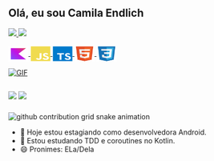 ## Olá, eu sou Camila Endlich

<div>
  <a href="https://github.com/Cacaendlich">
    <img height="180em" src="https://github-readme-stats.vercel.app/api?username=cacaendlich&show_icons=true&theme=cobalt"/>
    <img height="180em" src="https://github-readme-stats.vercel.app/api/top-langs/?username=cacaendlich&hide_progress=true&theme=cobalt"/>
</div>
<div style="display: inline_block"><br>
  <img align="center" alt="Caca-Kotlin" height="30" width="40" src="https://raw.githubusercontent.com/devicons/devicon/master/icons/kotlin/kotlin-original.svg">
  <img align="center" alt="Caca-Js" height="30" width="40" src="https://raw.githubusercontent.com/devicons/devicon/master/icons/javascript/javascript-plain.svg">
  <img align="center" alt="Caca-Ts" height="30" width="40" src="https://raw.githubusercontent.com/devicons/devicon/master/icons/typescript/typescript-plain.svg">
  <img align="center" alt="Caca-HTML" height="30" width="40" src="https://raw.githubusercontent.com/devicons/devicon/master/icons/html5/html5-original.svg">
  <img align="center" alt="Caca-CSS" height="30" width="40" src="https://raw.githubusercontent.com/devicons/devicon/master/icons/css3/css3-original.svg">
</div>

![GIF](https://www.canva.com/design/DAGQxZOr708/HYja2-wZ-WIwq29_f_h8Sg/view?utm_content=DAGQxZOr708&utm_campaign=designshare&utm_medium=link&utm_source=editor)
    
##

###

<div> 
  <a href = "mailto:camilaendlichpimenta.trab@gmail.com"><img src="https://img.shields.io/badge/-Gmail-%23333?style=for-the-badge&logo=gmail&logoColor=white" target="_blank"></a>
  <a href="https://www.linkedin.com/in/camilaendlich/" target="_blank"><img src="https://img.shields.io/badge/-LinkedIn-%230077B5?style=for-the-badge&logo=linkedin&logoColor=white" target="_blank"></a>
</div>

###

<picture>
  <source media="(prefers-color-scheme: dark)" srcset="https://raw.githubusercontent.com/cacaendlich/YourUser/output/github-contribution-grid-snake-dark.svg">
  <source media="(prefers-color-scheme: light)" srcset="https://raw.githubusercontent.com/cacaendlich/YourUser/output/github-contribution-grid-snake.svg">
  <img alt="github contribution grid snake animation" src="https://raw.githubusercontent.com/cacaendlich/YourUser/output/github-contribution-grid-snake.svg">
</picture>

- 🔭 Hoje estou estagiando como desenvolvedora Android.
- 🌱 Estou estudando TDD e coroutines no Kotlin.
- 😄 Pronimes: ELa/Dela
